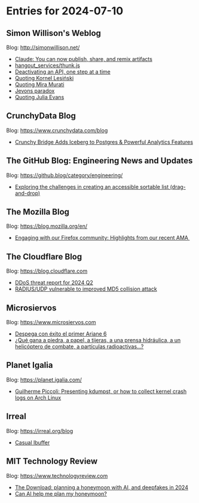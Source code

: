 # Entries for 2024-07-10
## Simon Willison's Weblog 
Blog: http://simonwillison.net/ 

- [Claude: You can now publish, share, and remix artifacts](https://simonwillison.net/2024/Jul/9/claude-share-artifacts/#atom-everything)
- [hangout_services/thunk.js](https://simonwillison.net/2024/Jul/9/hangout_servicesthunkjs/#atom-everything)
- [Deactivating an API, one step at a time](https://simonwillison.net/2024/Jul/9/deactivating-an-api/#atom-everything)
- [Quoting Kornel Lesiński](https://simonwillison.net/2024/Jul/9/kornel-lesinski/#atom-everything)
- [Quoting Mira Murati](https://simonwillison.net/2024/Jul/9/mira-murati/#atom-everything)
- [Jevons paradox](https://simonwillison.net/2024/Jul/8/jevons-paradox/#atom-everything)
- [Quoting Julia Evans](https://simonwillison.net/2024/Jul/8/julia-evans/#atom-everything)
## CrunchyData Blog 
Blog: https://www.crunchydata.com/blog 

- [ Crunchy Bridge Adds Iceberg to Postgres & Powerful Analytics Features ](https://www.crunchydata.com/blog/crunchy-bridge-adds-iceberg-to-postgres-and-powerful-analytics-features)
## The GitHub Blog: Engineering News and Updates 
Blog: https://github.blog/category/engineering/ 

- [Exploring the challenges in creating an accessible sortable list (drag-and-drop)](https://github.blog/2024-07-09-exploring-the-challenges-in-creating-an-accessible-sortable-list-drag-and-drop/)
## The Mozilla Blog 
Blog: https://blog.mozilla.org/en/ 

- [Engaging with our Firefox community: Highlights from our recent AMA ](https://blog.mozilla.org/en/products/engaging-with-our-firefox-community-highlights-from-our-recent-ama/)
##  The Cloudflare Blog  
Blog: https://blog.cloudflare.com 

- [DDoS threat report for 2024 Q2](https://blog.cloudflare.com/ddos-threat-report-for-2024-q2)
- [RADIUS/UDP vulnerable to improved MD5 collision attack](https://blog.cloudflare.com/radius-udp-vulnerable-md5-attack)
## Microsiervos 
Blog: https://www.microsiervos.com 

- [Despega con éxito el primer Ariane 6](https://www.microsiervos.com/archivo/espacio/despega-exito-primer-ariane-6.html)
- [¿Qué gana a piedra, a papel, a tijeras, a una prensa hidráulica, a un helicóptero de combate, a partículas radioactivas…?](https://www.microsiervos.com/archivo/juegos-y-diversion/que-gana-a-piedra-papel-tijeras-prensa-hidraulica-helicoptero-combate-particulas-radioactivas.html)
## Planet Igalia 
Blog: https://planet.igalia.com/ 

- [Guilherme Piccoli: Presenting kdumpst, or how to collect kernel crash logs on Arch Linux](https://blogs.igalia.com/gpiccoli/2024/07/presenting-kdumpst-or-how-to-collect-kernel-crash-logs-on-arch-linux/)
## Irreal 
Blog: https://irreal.org/blog 

- [Casual Ibuffer](https://irreal.org/blog/?p=12298)
## MIT Technology Review 
Blog: https://www.technologyreview.com 

- [The Download: planning a honeymoon with AI, and deepfakes in 2024](https://www.technologyreview.com/2024/07/09/1094779/the-download-planning-a-honeymoon-with-ai-and-deepfakes-in-2024/)
- [Can AI help me plan my honeymoon?](https://www.technologyreview.com/2024/07/09/1094774/can-ai-help-me-plan-my-honeymoon/)